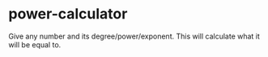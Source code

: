 # power-calculator
Give any number and its degree/power/exponent. This will calculate what it will be equal to.
